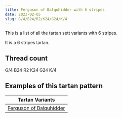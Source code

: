 ```yaml
---
title: Ferguson of Balquhidder with 6 stripes
date: 2023-02-05
slug: G/4/B24/R2/K24/G24/K/4
---
```

This is a list of all the tartan sett variants with 6 stripes.

It is a 6 stripes tartan.


## Thread count
G/4 B24 R2 K24 G24 K/4

## Examples of this tartan pattern

| Tartan Variants |
|---------------|
| [Ferguson of Balquhidder](/variants/g/4/b24/r2/k24/g24/k/4-b304080-g008000-k000000-rc00000)||
